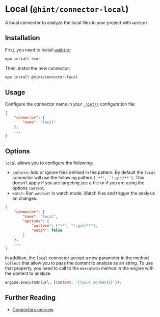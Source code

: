 # Local (`@hint/connector-local`)

A local connector to analyze the local files in your project
with `webhint`.

## Installation

First, you need to install [`webhint`](https://webhint.io/):

```bash
npm install hint
```

Then, install the new connector:

```bash
npm install @hint/connector-local
```

## Usage

Configure the connector name in your [`.hintrc`][hintrc]
configuration file:

```json
{
    "connector": {
        "name": "local"
    },
    ...
}
```

## Options

`local` allows you to configure the following:

* `pattern`: Add or ignore files defined in the pattern. By default the
  `local` connector will use the following pattern `['**', '!.git/**']`. This
  doesn't apply if you are targeting just a file or if you are using the
  options `content`.
* `watch`: Run `webhint` in watch mode. Watch files and trigger the analysis
  on changes.

```json
{
    "connector": {
        "name": "local",
        "options": {
            "pattern": ["**", "!.git/**"],
            "watch": false
        }
    },
    ...
}
```

In addition, the `local` connector accept a new parameter in the
method `collect` that allow you to pass the content to analyze as an string.
To use that property, you need to call to the `executeOn` method in
the engine with the content to analyze.

```js
engine.executeOn(url, {content: '{{your content}}'});
```

## Further Reading

* [Connectors oerview][connectors]

<!-- Link labels: -->

[connectors]: https://webhint.io/docs/user-guide/concepts/connectors/
[hintrc]: https://webhint.io/docs/user-guide/configuring-webhint/summary/
